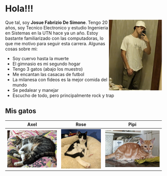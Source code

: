 # Hola!!!
<img style="float: right;" src="yo.jpg" width="170" alt="hola">

Que tal, soy **Josue Fabrizio De Simone**. Tengo 20 años, soy Tecnico Electronico y estudio Ingenieria en Sistemas en la UTN hace ya un año. Estoy bastante familiarizado con las computadoras, lo que me motivo para seguir esta carrera. Algunas cosas sobre mi:
- Soy cuervo hasta la muerte
- El gimnasio es mi segundo hogar
- Tengo 3 gatos (abajo los muestro)
- Me encantan las casacas de futbol
- La milanesa con fideos es la mejor comida del mundo
- Se pedalear y manejar
- Escucho de todo, pero principalmente rock y trap

## Mis gatos
|Axel|Rose|Pipi|
|----|----|----|
|![](axel.png)|![](rose.png)|![](pipi.png)